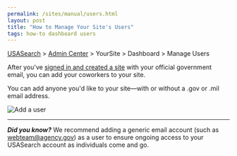 ```yaml
---
permalink: /sites/manual/users.html
layout: post
title: "How to Manage Your Site's Users"
tags: how-to dashboard users
---
```


[USASearch](http://usasearch.howto.gov) > [Admin Center](http://search.usa.gov/affiliates/home) > YourSite > Dashboard > Manage Users

After you've [signed in and created a site](/manual/add-site.html) with your official government email, you can add your coworkers to your site.

You can add anyone you'd like to your site&mdash;with or without a .gov or .mil email address.

![Add a user](http://f22818b4dfc10241d8a3-f1564c64756a8cfee25b6b19953b1d23.r31.cf2.rackcdn.com/user.png)

---

***Did you know?*** We recommend adding a generic email account (such as webteam@agency.gov) as a user to ensure ongoing access to your USASearch account as individuals come and go.